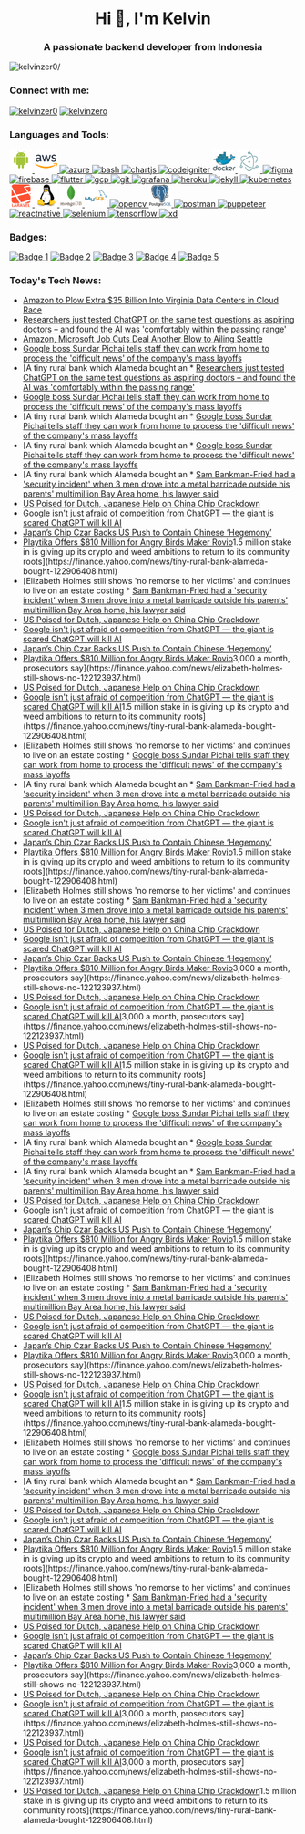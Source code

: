 <h1 align="center">Hi 👋, I'm Kelvin</h1>
<h3 align="center">A passionate backend developer from Indonesia</h3>
<p align="left"> <img src=https://komarev.com/ghpvc/?username=kelvinzer0 alt=kelvinzer0/> </p>

<h3 align="left">Connect with me:</h3>
<p align="left">
    <a href="https://dev.to/kelvinzer0" target="blank"><img align="center" src="https://cdn.jsdelivr.net/npm/simple-icons@3.0.1/icons/dev-dot-to.svg" alt="kelvinzer0" height="30" width="40" /></a>
    <a href="https://linkedin.com/in/kelvinzero" target="blank"><img align="center" src="https://cdn.jsdelivr.net/npm/simple-icons@3.0.1/icons/linkedin.svg" alt="kelvinzero" height="30" width="40" /></a>
</p>

<h3 align="left">Languages and Tools:</h3>
<p align="left">
    <a href="https://developer.android.com" target="_blank" rel="noreferrer"> <img src="https://raw.githubusercontent.com/devicons/devicon/master/icons/android/android-original-wordmark.svg" alt="android" width="40" height="40" /> </a>
    <a href="https://aws.amazon.com" target="_blank" rel="noreferrer"> <img src="https://raw.githubusercontent.com/devicons/devicon/master/icons/amazonwebservices/amazonwebservices-original-wordmark.svg" alt="aws" width="40" height="40" /> </a>
    <a href="https://azure.microsoft.com/en-in/" target="_blank" rel="noreferrer">
    <img src="https://www.vectorlogo.zone/logos/microsoft_azure/microsoft_azure-icon.svg" alt="azure" width="40" height="40" /> </a>
    <a href="https://www.gnu.org/software/bash/" target="_blank" rel="noreferrer"> <img src="https://www.vectorlogo.zone/logos/gnu_bash/gnu_bash-icon.svg" alt="bash" width="40" height="40" /> </a>
    <a href="https://www.chartjs.org" target="_blank" rel="noreferrer"> <img src="https://www.chartjs.org/media/logo-title.svg" alt="chartjs" width="40" height="40" /> </a>
    <a href="https://codeigniter.com" target="_blank" rel="noreferrer"> <img src="https://cdn.worldvectorlogo.com/logos/codeigniter.svg" alt="codeigniter" width="40" height="40" /> </a>
    <a href="https://www.docker.com/" target="_blank" rel="noreferrer"> <img src="https://raw.githubusercontent.com/devicons/devicon/master/icons/docker/docker-original-wordmark.svg" alt="docker" width="40" height="40" /> </a>
    <a href="https://www.electronjs.org" target="_blank" rel="noreferrer"> <img src="https://raw.githubusercontent.com/devicons/devicon/master/icons/electron/electron-original.svg" alt="electron" width="40" height="40" /> </a>
    <a href="https://www.figma.com/" target="_blank" rel="noreferrer"> <img src="https://www.vectorlogo.zone/logos/figma/figma-icon.svg" alt="figma" width="40" height="40" /> </a>
    <a href="https://firebase.google.com/" target="_blank" rel="noreferrer"> <img src="https://www.vectorlogo.zone/logos/firebase/firebase-icon.svg" alt="firebase" width="40" height="40" /> </a>
    <a href="https://flutter.dev" target="_blank" rel="noreferrer"> <img src="https://www.vectorlogo.zone/logos/flutterio/flutterio-icon.svg" alt="flutter" width="40" height="40" /> </a>
    <a href="https://cloud.google.com" target="_blank" rel="noreferrer"> <img src="https://www.vectorlogo.zone/logos/google_cloud/google_cloud-icon.svg" alt="gcp" width="40" height="40" /> </a>
    <a href="https://git-scm.com/" target="_blank" rel="noreferrer"> <img src="https://www.vectorlogo.zone/logos/git-scm/git-scm-icon.svg" alt="git" width="40" height="40" /> </a>
    <a href="https://grafana.com" target="_blank" rel="noreferrer"> <img src="https://www.vectorlogo.zone/logos/grafana/grafana-icon.svg" alt="grafana" width="40" height="40" /> </a>
    <a href="https://heroku.com" target="_blank" rel="noreferrer"> <img src="https://www.vectorlogo.zone/logos/heroku/heroku-icon.svg" alt="heroku" width="40" height="40" /> </a>
    <a href="https://jekyllrb.com/" target="_blank" rel="noreferrer"> <img src="https://www.vectorlogo.zone/logos/jekyllrb/jekyllrb-icon.svg" alt="jekyll" width="40" height="40" /> </a>
    <a href="https://kubernetes.io" target="_blank" rel="noreferrer"> <img src="https://www.vectorlogo.zone/logos/kubernetes/kubernetes-icon.svg" alt="kubernetes" width="40" height="40" /> </a>
    <a href="https://laravel.com/" target="_blank" rel="noreferrer"> <img src="https://raw.githubusercontent.com/devicons/devicon/master/icons/laravel/laravel-plain-wordmark.svg" alt="laravel" width="40" height="40" /> </a>
    <a href="https://www.linux.org/" target="_blank" rel="noreferrer"> <img src="https://raw.githubusercontent.com/devicons/devicon/master/icons/linux/linux-original.svg" alt="linux" width="40" height="40" /> </a>
    <a href="https://www.mongodb.com/" target="_blank" rel="noreferrer"> <img src="https://raw.githubusercontent.com/devicons/devicon/master/icons/mongodb/mongodb-original-wordmark.svg" alt="mongodb" width="40" height="40" /> </a>
    <a href="https://www.mysql.com/" target="_blank" rel="noreferrer"> <img src="https://raw.githubusercontent.com/devicons/devicon/master/icons/mysql/mysql-original-wordmark.svg" alt="mysql" width="40" height="40" /> </a>
    <a href="https://opencv.org/" target="_blank" rel="noreferrer"> <img src="https://www.vectorlogo.zone/logos/opencv/opencv-icon.svg" alt="opencv" width="40" height="40" /> </a>
    <a href="https://www.postgresql.org" target="_blank" rel="noreferrer"> <img src="https://raw.githubusercontent.com/devicons/devicon/master/icons/postgresql/postgresql-original-wordmark.svg" alt="postgresql" width="40" height="40" /> </a>
    <a href="https://postman.com" target="_blank" rel="noreferrer"> <img src="https://www.vectorlogo.zone/logos/getpostman/getpostman-icon.svg" alt="postman" width="40" height="40" /> </a>
    <a href="https://github.com/puppeteer/puppeteer" target="_blank" rel="noreferrer"> <img src="https://www.vectorlogo.zone/logos/pptrdev/pptrdev-official.svg" alt="puppeteer" width="40" height="40" /> </a>
    <a href="https://reactnative.dev/" target="_blank" rel="noreferrer"> <img src="https://reactnative.dev/img/header_logo.svg" alt="reactnative" width="40" height="40" /> </a>
    <a href="https://www.selenium.dev" target="_blank" rel="noreferrer"> <img src="https://raw.githubusercontent.com/detain/svg-logos/780f25886640cef088af994181646db2f6b1a3f8/svg/selenium-logo.svg" alt="selenium" width="40" height="40" /> </a>
    <a href="https://www.tensorflow.org" target="_blank" rel="noreferrer"> <img src="https://www.vectorlogo.zone/logos/tensorflow/tensorflow-icon.svg" alt="tensorflow" width="40" height="40" /> </a>
    <a href="https://www.adobe.com/products/xd.html" target="_blank" rel="noreferrer"> <img src="https://cdn.worldvectorlogo.com/logos/adobe-xd.svg" alt="xd" width="40" height="40" /> </a>
</p>

<h3 align="left">Badges:</h3>
<p align="left">
<a href="https://www.credly.com/badges/0abb5bd7-8acd-43e5-a68a-2b3b67987daa/embedded" target="_blank"><img src="https://images.credly.com/images/f70ce45d-0fc5-4e82-a49c-10386b3b5b08/image.png" alt="Badge 1" width="40" height="40"></a>
<a href="https://www.credly.com/badges/4e3b3c9e-dfd3-4ece-a957-3d126ee20b6e/embedded" target="_blank"><img src="https://images.credly.com/images/964d28c3-1543-4e23-bc30-97a2cdc15a59/image.png" alt="Badge 2" width="40" height="40"></a>
<a href="https://www.credly.com/badges/c26ff9be-2fca-4fe7-b022-84f1cb350f16/embedded" target="_blank"><img src="https://images.credly.com/images/0571ab1d-f43b-43d9-9c68-8ebd0ebd61b7/Python_for_Data_Sci_and_AI_Foundational.png" alt="Badge 3" width="40" height="40"></a>
<a href="https://www.credly.com/badges/2c00d2f4-8660-45cc-8ee1-fb11be7378b8/embedded" target="_blank"><img src="https://images.credly.com/images/3cd98d8a-c224-4f8f-a839-d0a87422f2c1/Python_Project_for_AI_and_Application_Development.png" alt="Badge 4" width="40" height="40"></a>
<a href="https://www.credly.com/badges/966890c4-3f82-4d57-b82a-05b7faf53781/embedded" target="_blank"><img src="https://images.credly.com/images/767c6a2b-4026-4395-80a2-0d2cb1eff8af/image.png" alt="Badge 5" width="40" height="40"></a>
</p>

### Today's Tech News:

<!--START_SECTION:feed-->
* [Amazon to Plow Extra $35 Billion Into Virginia Data Centers in Cloud Race](https:&#x2F;&#x2F;finance.yahoo.com&#x2F;news&#x2F;amazon-plow-extra-35-billion-160000678.html)
* [Researchers just tested ChatGPT on the same test questions as aspiring doctors – and found the AI was &#39;comfortably within the passing range&#39;](https:&#x2F;&#x2F;finance.yahoo.com&#x2F;news&#x2F;researchers-just-tested-chatgpt-same-155500420.html)
* [Amazon, Microsoft Job Cuts Deal Another Blow to Ailing Seattle](https:&#x2F;&#x2F;finance.yahoo.com&#x2F;news&#x2F;amazon-microsoft-job-cuts-deal-150014782.html)
* [Google boss Sundar Pichai tells staff they can work from home to process the &#39;difficult news&#39; of the company&#39;s mass layoffs](https:&#x2F;&#x2F;finance.yahoo.com&#x2F;news&#x2F;google-boss-sundar-pichai-tells-125537647.html)
* [A tiny rural bank which Alameda bought an * [Researchers just tested ChatGPT on the same test questions as aspiring doctors – and found the AI was &#39;comfortably within the passing range&#39;](https:&#x2F;&#x2F;finance.yahoo.com&#x2F;news&#x2F;researchers-just-tested-chatgpt-same-155500420.html)
* [Google boss Sundar Pichai tells staff they can work from home to process the &#39;difficult news&#39; of the company&#39;s mass layoffs](https:&#x2F;&#x2F;finance.yahoo.com&#x2F;news&#x2F;google-boss-sundar-pichai-tells-125537647.html)
* [A tiny rural bank which Alameda bought an * [Google boss Sundar Pichai tells staff they can work from home to process the &#39;difficult news&#39; of the company&#39;s mass layoffs](https:&#x2F;&#x2F;finance.yahoo.com&#x2F;news&#x2F;google-boss-sundar-pichai-tells-125537647.html)
* [A tiny rural bank which Alameda bought an * [Google boss Sundar Pichai tells staff they can work from home to process the &#39;difficult news&#39; of the company&#39;s mass layoffs](https:&#x2F;&#x2F;finance.yahoo.com&#x2F;news&#x2F;google-boss-sundar-pichai-tells-125537647.html)
* [A tiny rural bank which Alameda bought an * [Sam Bankman-Fried had a &#39;security incident&#39; when 3 men drove into a metal barricade outside his parents&#39; multimillion Bay Area home, his lawyer said](https:&#x2F;&#x2F;finance.yahoo.com&#x2F;news&#x2F;sam-bankman-fried-had-security-115944094.html)
* [US Poised for Dutch, Japanese Help on China Chip Crackdown](https:&#x2F;&#x2F;finance.yahoo.com&#x2F;news&#x2F;us-poised-help-china-chip-172345387.html)
* [Google isn&#39;t just afraid of competition from ChatGPT — the giant is scared ChatGPT will kill AI](https:&#x2F;&#x2F;finance.yahoo.com&#x2F;news&#x2F;google-isnt-just-afraid-competition-114000010.html)
* [Japan’s Chip Czar Backs US Push to Contain Chinese ‘Hegemony’](https:&#x2F;&#x2F;finance.yahoo.com&#x2F;news&#x2F;japan-chip-czar-backs-us-093000788.html)
* [Playtika Offers $810 Million for Angry Birds Maker Rovio](https:&#x2F;&#x2F;finance.yahoo.com&#x2F;news&#x2F;playtika-offers-810-million-angry-193933376.html)1.5 million stake in is giving up its crypto and weed ambitions to return to its community roots](https:&#x2F;&#x2F;finance.yahoo.com&#x2F;news&#x2F;tiny-rural-bank-alameda-bought-122906408.html)
* [Elizabeth Holmes still shows &#39;no remorse to her victims&#39; and continues to live on an estate costing * [Sam Bankman-Fried had a &#39;security incident&#39; when 3 men drove into a metal barricade outside his parents&#39; multimillion Bay Area home, his lawyer said](https:&#x2F;&#x2F;finance.yahoo.com&#x2F;news&#x2F;sam-bankman-fried-had-security-115944094.html)
* [US Poised for Dutch, Japanese Help on China Chip Crackdown](https:&#x2F;&#x2F;finance.yahoo.com&#x2F;news&#x2F;us-poised-help-china-chip-172345387.html)
* [Google isn&#39;t just afraid of competition from ChatGPT — the giant is scared ChatGPT will kill AI](https:&#x2F;&#x2F;finance.yahoo.com&#x2F;news&#x2F;google-isnt-just-afraid-competition-114000010.html)
* [Japan’s Chip Czar Backs US Push to Contain Chinese ‘Hegemony’](https:&#x2F;&#x2F;finance.yahoo.com&#x2F;news&#x2F;japan-chip-czar-backs-us-093000788.html)
* [Playtika Offers $810 Million for Angry Birds Maker Rovio](https:&#x2F;&#x2F;finance.yahoo.com&#x2F;news&#x2F;playtika-offers-810-million-angry-193933376.html)3,000 a month, prosecutors say](https:&#x2F;&#x2F;finance.yahoo.com&#x2F;news&#x2F;elizabeth-holmes-still-shows-no-122123937.html)
* [US Poised for Dutch, Japanese Help on China Chip Crackdown](https:&#x2F;&#x2F;finance.yahoo.com&#x2F;news&#x2F;us-poised-help-china-chip-172345387.html)
* [Google isn&#39;t just afraid of competition from ChatGPT — the giant is scared ChatGPT will kill AI](https:&#x2F;&#x2F;finance.yahoo.com&#x2F;news&#x2F;google-isnt-just-afraid-competition-114000010.html)1.5 million stake in is giving up its crypto and weed ambitions to return to its community roots](https:&#x2F;&#x2F;finance.yahoo.com&#x2F;news&#x2F;tiny-rural-bank-alameda-bought-122906408.html)
* [Elizabeth Holmes still shows &#39;no remorse to her victims&#39; and continues to live on an estate costing * [Google boss Sundar Pichai tells staff they can work from home to process the &#39;difficult news&#39; of the company&#39;s mass layoffs](https:&#x2F;&#x2F;finance.yahoo.com&#x2F;news&#x2F;google-boss-sundar-pichai-tells-125537647.html)
* [A tiny rural bank which Alameda bought an * [Sam Bankman-Fried had a &#39;security incident&#39; when 3 men drove into a metal barricade outside his parents&#39; multimillion Bay Area home, his lawyer said](https:&#x2F;&#x2F;finance.yahoo.com&#x2F;news&#x2F;sam-bankman-fried-had-security-115944094.html)
* [US Poised for Dutch, Japanese Help on China Chip Crackdown](https:&#x2F;&#x2F;finance.yahoo.com&#x2F;news&#x2F;us-poised-help-china-chip-172345387.html)
* [Google isn&#39;t just afraid of competition from ChatGPT — the giant is scared ChatGPT will kill AI](https:&#x2F;&#x2F;finance.yahoo.com&#x2F;news&#x2F;google-isnt-just-afraid-competition-114000010.html)
* [Japan’s Chip Czar Backs US Push to Contain Chinese ‘Hegemony’](https:&#x2F;&#x2F;finance.yahoo.com&#x2F;news&#x2F;japan-chip-czar-backs-us-093000788.html)
* [Playtika Offers $810 Million for Angry Birds Maker Rovio](https:&#x2F;&#x2F;finance.yahoo.com&#x2F;news&#x2F;playtika-offers-810-million-angry-193933376.html)1.5 million stake in is giving up its crypto and weed ambitions to return to its community roots](https:&#x2F;&#x2F;finance.yahoo.com&#x2F;news&#x2F;tiny-rural-bank-alameda-bought-122906408.html)
* [Elizabeth Holmes still shows &#39;no remorse to her victims&#39; and continues to live on an estate costing * [Sam Bankman-Fried had a &#39;security incident&#39; when 3 men drove into a metal barricade outside his parents&#39; multimillion Bay Area home, his lawyer said](https:&#x2F;&#x2F;finance.yahoo.com&#x2F;news&#x2F;sam-bankman-fried-had-security-115944094.html)
* [US Poised for Dutch, Japanese Help on China Chip Crackdown](https:&#x2F;&#x2F;finance.yahoo.com&#x2F;news&#x2F;us-poised-help-china-chip-172345387.html)
* [Google isn&#39;t just afraid of competition from ChatGPT — the giant is scared ChatGPT will kill AI](https:&#x2F;&#x2F;finance.yahoo.com&#x2F;news&#x2F;google-isnt-just-afraid-competition-114000010.html)
* [Japan’s Chip Czar Backs US Push to Contain Chinese ‘Hegemony’](https:&#x2F;&#x2F;finance.yahoo.com&#x2F;news&#x2F;japan-chip-czar-backs-us-093000788.html)
* [Playtika Offers $810 Million for Angry Birds Maker Rovio](https:&#x2F;&#x2F;finance.yahoo.com&#x2F;news&#x2F;playtika-offers-810-million-angry-193933376.html)3,000 a month, prosecutors say](https:&#x2F;&#x2F;finance.yahoo.com&#x2F;news&#x2F;elizabeth-holmes-still-shows-no-122123937.html)
* [US Poised for Dutch, Japanese Help on China Chip Crackdown](https:&#x2F;&#x2F;finance.yahoo.com&#x2F;news&#x2F;us-poised-help-china-chip-172345387.html)
* [Google isn&#39;t just afraid of competition from ChatGPT — the giant is scared ChatGPT will kill AI](https:&#x2F;&#x2F;finance.yahoo.com&#x2F;news&#x2F;google-isnt-just-afraid-competition-114000010.html)3,000 a month, prosecutors say](https:&#x2F;&#x2F;finance.yahoo.com&#x2F;news&#x2F;elizabeth-holmes-still-shows-no-122123937.html)
* [US Poised for Dutch, Japanese Help on China Chip Crackdown](https:&#x2F;&#x2F;finance.yahoo.com&#x2F;news&#x2F;us-poised-help-china-chip-172345387.html)
* [Google isn&#39;t just afraid of competition from ChatGPT — the giant is scared ChatGPT will kill AI](https:&#x2F;&#x2F;finance.yahoo.com&#x2F;news&#x2F;google-isnt-just-afraid-competition-114000010.html)1.5 million stake in is giving up its crypto and weed ambitions to return to its community roots](https:&#x2F;&#x2F;finance.yahoo.com&#x2F;news&#x2F;tiny-rural-bank-alameda-bought-122906408.html)
* [Elizabeth Holmes still shows &#39;no remorse to her victims&#39; and continues to live on an estate costing * [Google boss Sundar Pichai tells staff they can work from home to process the &#39;difficult news&#39; of the company&#39;s mass layoffs](https:&#x2F;&#x2F;finance.yahoo.com&#x2F;news&#x2F;google-boss-sundar-pichai-tells-125537647.html)
* [A tiny rural bank which Alameda bought an * [Google boss Sundar Pichai tells staff they can work from home to process the &#39;difficult news&#39; of the company&#39;s mass layoffs](https:&#x2F;&#x2F;finance.yahoo.com&#x2F;news&#x2F;google-boss-sundar-pichai-tells-125537647.html)
* [A tiny rural bank which Alameda bought an * [Sam Bankman-Fried had a &#39;security incident&#39; when 3 men drove into a metal barricade outside his parents&#39; multimillion Bay Area home, his lawyer said](https:&#x2F;&#x2F;finance.yahoo.com&#x2F;news&#x2F;sam-bankman-fried-had-security-115944094.html)
* [US Poised for Dutch, Japanese Help on China Chip Crackdown](https:&#x2F;&#x2F;finance.yahoo.com&#x2F;news&#x2F;us-poised-help-china-chip-172345387.html)
* [Google isn&#39;t just afraid of competition from ChatGPT — the giant is scared ChatGPT will kill AI](https:&#x2F;&#x2F;finance.yahoo.com&#x2F;news&#x2F;google-isnt-just-afraid-competition-114000010.html)
* [Japan’s Chip Czar Backs US Push to Contain Chinese ‘Hegemony’](https:&#x2F;&#x2F;finance.yahoo.com&#x2F;news&#x2F;japan-chip-czar-backs-us-093000788.html)
* [Playtika Offers $810 Million for Angry Birds Maker Rovio](https:&#x2F;&#x2F;finance.yahoo.com&#x2F;news&#x2F;playtika-offers-810-million-angry-193933376.html)1.5 million stake in is giving up its crypto and weed ambitions to return to its community roots](https:&#x2F;&#x2F;finance.yahoo.com&#x2F;news&#x2F;tiny-rural-bank-alameda-bought-122906408.html)
* [Elizabeth Holmes still shows &#39;no remorse to her victims&#39; and continues to live on an estate costing * [Sam Bankman-Fried had a &#39;security incident&#39; when 3 men drove into a metal barricade outside his parents&#39; multimillion Bay Area home, his lawyer said](https:&#x2F;&#x2F;finance.yahoo.com&#x2F;news&#x2F;sam-bankman-fried-had-security-115944094.html)
* [US Poised for Dutch, Japanese Help on China Chip Crackdown](https:&#x2F;&#x2F;finance.yahoo.com&#x2F;news&#x2F;us-poised-help-china-chip-172345387.html)
* [Google isn&#39;t just afraid of competition from ChatGPT — the giant is scared ChatGPT will kill AI](https:&#x2F;&#x2F;finance.yahoo.com&#x2F;news&#x2F;google-isnt-just-afraid-competition-114000010.html)
* [Japan’s Chip Czar Backs US Push to Contain Chinese ‘Hegemony’](https:&#x2F;&#x2F;finance.yahoo.com&#x2F;news&#x2F;japan-chip-czar-backs-us-093000788.html)
* [Playtika Offers $810 Million for Angry Birds Maker Rovio](https:&#x2F;&#x2F;finance.yahoo.com&#x2F;news&#x2F;playtika-offers-810-million-angry-193933376.html)3,000 a month, prosecutors say](https:&#x2F;&#x2F;finance.yahoo.com&#x2F;news&#x2F;elizabeth-holmes-still-shows-no-122123937.html)
* [US Poised for Dutch, Japanese Help on China Chip Crackdown](https:&#x2F;&#x2F;finance.yahoo.com&#x2F;news&#x2F;us-poised-help-china-chip-172345387.html)
* [Google isn&#39;t just afraid of competition from ChatGPT — the giant is scared ChatGPT will kill AI](https:&#x2F;&#x2F;finance.yahoo.com&#x2F;news&#x2F;google-isnt-just-afraid-competition-114000010.html)1.5 million stake in is giving up its crypto and weed ambitions to return to its community roots](https:&#x2F;&#x2F;finance.yahoo.com&#x2F;news&#x2F;tiny-rural-bank-alameda-bought-122906408.html)
* [Elizabeth Holmes still shows &#39;no remorse to her victims&#39; and continues to live on an estate costing * [Google boss Sundar Pichai tells staff they can work from home to process the &#39;difficult news&#39; of the company&#39;s mass layoffs](https:&#x2F;&#x2F;finance.yahoo.com&#x2F;news&#x2F;google-boss-sundar-pichai-tells-125537647.html)
* [A tiny rural bank which Alameda bought an * [Sam Bankman-Fried had a &#39;security incident&#39; when 3 men drove into a metal barricade outside his parents&#39; multimillion Bay Area home, his lawyer said](https:&#x2F;&#x2F;finance.yahoo.com&#x2F;news&#x2F;sam-bankman-fried-had-security-115944094.html)
* [US Poised for Dutch, Japanese Help on China Chip Crackdown](https:&#x2F;&#x2F;finance.yahoo.com&#x2F;news&#x2F;us-poised-help-china-chip-172345387.html)
* [Google isn&#39;t just afraid of competition from ChatGPT — the giant is scared ChatGPT will kill AI](https:&#x2F;&#x2F;finance.yahoo.com&#x2F;news&#x2F;google-isnt-just-afraid-competition-114000010.html)
* [Japan’s Chip Czar Backs US Push to Contain Chinese ‘Hegemony’](https:&#x2F;&#x2F;finance.yahoo.com&#x2F;news&#x2F;japan-chip-czar-backs-us-093000788.html)
* [Playtika Offers $810 Million for Angry Birds Maker Rovio](https:&#x2F;&#x2F;finance.yahoo.com&#x2F;news&#x2F;playtika-offers-810-million-angry-193933376.html)1.5 million stake in is giving up its crypto and weed ambitions to return to its community roots](https:&#x2F;&#x2F;finance.yahoo.com&#x2F;news&#x2F;tiny-rural-bank-alameda-bought-122906408.html)
* [Elizabeth Holmes still shows &#39;no remorse to her victims&#39; and continues to live on an estate costing * [Sam Bankman-Fried had a &#39;security incident&#39; when 3 men drove into a metal barricade outside his parents&#39; multimillion Bay Area home, his lawyer said](https:&#x2F;&#x2F;finance.yahoo.com&#x2F;news&#x2F;sam-bankman-fried-had-security-115944094.html)
* [US Poised for Dutch, Japanese Help on China Chip Crackdown](https:&#x2F;&#x2F;finance.yahoo.com&#x2F;news&#x2F;us-poised-help-china-chip-172345387.html)
* [Google isn&#39;t just afraid of competition from ChatGPT — the giant is scared ChatGPT will kill AI](https:&#x2F;&#x2F;finance.yahoo.com&#x2F;news&#x2F;google-isnt-just-afraid-competition-114000010.html)
* [Japan’s Chip Czar Backs US Push to Contain Chinese ‘Hegemony’](https:&#x2F;&#x2F;finance.yahoo.com&#x2F;news&#x2F;japan-chip-czar-backs-us-093000788.html)
* [Playtika Offers $810 Million for Angry Birds Maker Rovio](https:&#x2F;&#x2F;finance.yahoo.com&#x2F;news&#x2F;playtika-offers-810-million-angry-193933376.html)3,000 a month, prosecutors say](https:&#x2F;&#x2F;finance.yahoo.com&#x2F;news&#x2F;elizabeth-holmes-still-shows-no-122123937.html)
* [US Poised for Dutch, Japanese Help on China Chip Crackdown](https:&#x2F;&#x2F;finance.yahoo.com&#x2F;news&#x2F;us-poised-help-china-chip-172345387.html)
* [Google isn&#39;t just afraid of competition from ChatGPT — the giant is scared ChatGPT will kill AI](https:&#x2F;&#x2F;finance.yahoo.com&#x2F;news&#x2F;google-isnt-just-afraid-competition-114000010.html)3,000 a month, prosecutors say](https:&#x2F;&#x2F;finance.yahoo.com&#x2F;news&#x2F;elizabeth-holmes-still-shows-no-122123937.html)
* [US Poised for Dutch, Japanese Help on China Chip Crackdown](https:&#x2F;&#x2F;finance.yahoo.com&#x2F;news&#x2F;us-poised-help-china-chip-172345387.html)
* [Google isn&#39;t just afraid of competition from ChatGPT — the giant is scared ChatGPT will kill AI](https:&#x2F;&#x2F;finance.yahoo.com&#x2F;news&#x2F;google-isnt-just-afraid-competition-114000010.html)3,000 a month, prosecutors say](https:&#x2F;&#x2F;finance.yahoo.com&#x2F;news&#x2F;elizabeth-holmes-still-shows-no-122123937.html)
* [US Poised for Dutch, Japanese Help on China Chip Crackdown](https:&#x2F;&#x2F;finance.yahoo.com&#x2F;news&#x2F;us-poised-help-china-chip-172345387.html)1.5 million stake in is giving up its crypto and weed ambitions to return to its community roots](https:&#x2F;&#x2F;finance.yahoo.com&#x2F;news&#x2F;tiny-rural-bank-alameda-bought-122906408.html)
<!--END_SECTION:feed-->
